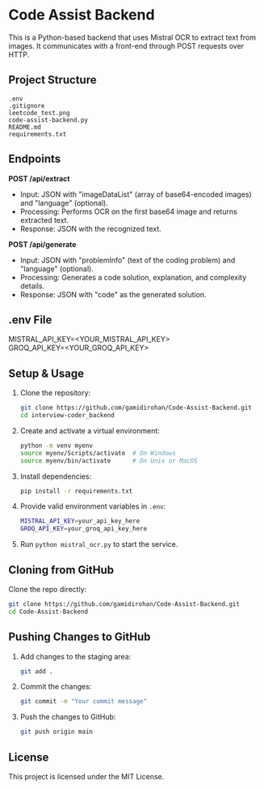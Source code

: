 # Code Assist Backend

This is a Python-based backend that uses Mistral OCR to extract text from images. It communicates with a front-end through POST requests over HTTP.

## Project Structure

```
.env
.gitignore
leetcode_test.png
code-assist-backend.py
README.md
requirements.txt
```

## Endpoints

**POST /api/extract**  
- Input: JSON with "imageDataList" (array of base64-encoded images) and "language" (optional).  
- Processing: Performs OCR on the first base64 image and returns extracted text.  
- Response: JSON with the recognized text.

**POST /api/generate**  
- Input: JSON with "problemInfo" (text of the coding problem) and "language" (optional).  
- Processing: Generates a code solution, explanation, and complexity details.  
- Response: JSON with "code" as the generated solution.

## .env File
MISTRAL_API_KEY=<YOUR_MISTRAL_API_KEY>  
GROQ_API_KEY=<YOUR_GROQ_API_KEY>

## Setup & Usage

1. Clone the repository:
    ```sh
    git clone https://github.com/gamidirohan/Code-Assist-Backend.git
    cd interview-coder_backend
    ```

2. Create and activate a virtual environment:
    ```sh
    python -m venv myenv
    source myenv/Scripts/activate  # On Windows
    source myenv/bin/activate      # On Unix or MacOS
    ```

3. Install dependencies:
    ```sh
    pip install -r requirements.txt
    ```

4. Provide valid environment variables in `.env`:
    ```sh
    MISTRAL_API_KEY=your_api_key_here
    GROQ_API_KEY=your_groq_api_key_here
    ```

5. Run `python mistral_ocr.py` to start the service.

## Cloning from GitHub
Clone the repo directly:
```sh
git clone https://github.com/gamidirohan/Code-Assist-Backend.git
cd Code-Assist-Backend
```

## Pushing Changes to GitHub

1. Add changes to the staging area:
    ```sh
    git add .
    ```

2. Commit the changes:
    ```sh
    git commit -m "Your commit message"
    ```

3. Push the changes to GitHub:
    ```sh
    git push origin main
    ```

## License

This project is licensed under the MIT License.
